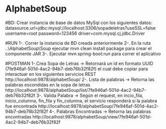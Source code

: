# AlphabetSoup

#BD:
Crear instancia de base de datos MySql con los siguientes datos:
datasource.url=jdbc:mysql://localhost:3306/sopadeletras?useSSL=false
username=root
password=123456
driver=com.mysql.cj.jdbc.Driver


#RUN
1-. Correr la instancia de BD creada anteriormente
2-. En la ruta ..\AlphabetSoup\Soup ejecutar mvn clean install package para crear el componente JAR
3-. Ejecutar mvn spring-boot:run para correr el aplicativo


#POSTMAN
1-.Crea Sopa de Letras -> Retornará un id en formato UUID (7fe946af-501d-4ac2-94b7-deb76b32f82f) el cual debe copiar para interactuar en los siguientes servicios REST
	http://localhost:9878/alphabetSoup/
2-. Lista de palabras -> Retorna las palabras escondidas en la sopa de letras
	http://localhost:9878/alphabetSoup/list/7fe946af-501d-4ac2-94b7-deb76b32f82f
3-. Valida Palabra -> Según el request, en incio_fila, inicio_columna, fin_fila y fin_columna, el servicio responderá si la palabra fue encontrada
	http://localhost:9878/alphabetSoup/7fe946af-501d-4ac2-94b7-deb76b32f82f
4-. Palabras Encontradas -> Retorna las palabras encontradas
	http://localhost:9878/alphabetSoup/view/7fe946af-501d-4ac2-94b7-deb76b32f82f
	
